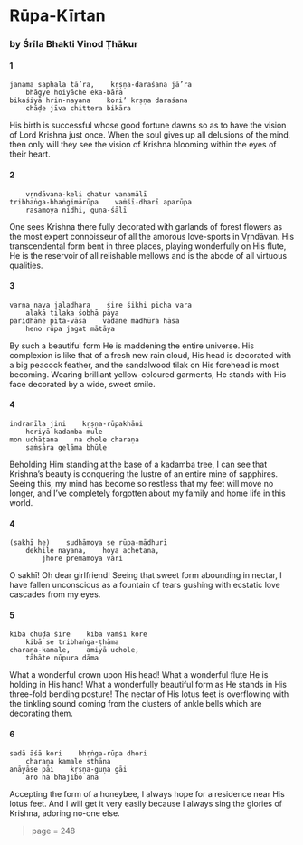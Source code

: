 # Rūpa-Kīrtan

### by Śrīla Bhakti Vinod Ṭhākur

#### 1

    janama saphala tā’ra,    kṛṣṇa-daraśana jā’ra
        bhāgye hoiyāche eka-bāra
    bikaśiyā hrin-nayana    kori’ kṛṣṇa daraśana
        chāḍe jīva chittera bikāra

His birth is successful whose good fortune dawns so as to have the vision of Lord Krishna just once. When the soul gives up all delusions of the mind, then only will they see the vision of Krishna blooming within the eyes of their heart.

#### 2

        vṛndāvana-keli chatur vanamālī
    tribhaṅga-bhaṅgimārūpa    vaṁśī-dharī aparūpa
        rasamoya nidhi, guṇa-śālī

One sees Krishna there fully decorated with garlands of forest flowers as the most expert connoisseur of all the amorous love-sports in Vṛndāvan. His transcendental form bent in three places, playing wonderfully on His flute, He is the reservoir of all relishable mellows and is the abode of all virtuous qualities.

#### 3

    varṇa nava jaladhara    śire śikhi picha vara
        alakā tilaka śobhā pāya
    paridhāne pīta-vāsa    vadane madhūra hāsa
        heno rūpa jagat mātāya

By such a beautiful form He is maddening the entire universe. His complexion is like that of a fresh new rain cloud, His head is decorated with a big peacock feather, and the sandalwood tilak on His forehead is most becoming. Wearing brilliant yellow-coloured garments, He stands with His face decorated by a wide, sweet smile.

#### 4

    indranīla jini    kṛṣṇa-rūpakhāni
        heriyā kadamba-mule
    mon uchāṭana    na chole charaṇa
        saṁsāra gelāma bhūle

Beholding Him standing at the base of a kadamba tree, I can see that Krishna’s beauty is conquering the lustre of an entire mine of sapphires. Seeing this, my mind has become so restless that my feet will move no longer, and I’ve completely forgotten about my family and home life in this world.

#### 4

    (sakhī he)    sudhāmoya se rūpa-mādhurī
        dekhile nayana,    hoya achetana,
            jhore premamoya vāri

O sakhī! Oh dear girlfriend! Seeing that sweet form abounding in nectar, I have fallen unconscious as a fountain of tears gushing with ecstatic love cascades from my eyes.

#### 5

    kibā chūḍā śire    kibā vaṁśī kore
        kibā se tribhaṅga-ṭhāma
    charaṇa-kamale,    amiyā uchole,
        tāhāte nūpura dāma

What a wonderful crown upon His head! What a wonderful flute He is holding in His hand! What a wonderfully beautiful form as He stands in His three-fold bending posture! The nectar of His lotus feet is overflowing with the tinkling sound coming from the clusters of ankle bells which are decorating them.

#### 6

    sadā āśā kori    bhṛṅga-rūpa dhori
        charaṇa kamale sthāna
    anāyāse pāi    kṛṣṇa-guṇa gāi
        āro nā bhajibo āna

Accepting the form of a honeybee, I always hope for a residence near His lotus feet. And I will get it very easily because I always sing the glories of Krishna, adoring no-one else.


> page = 248